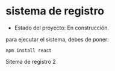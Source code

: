 <h1> sistema de registro </h1>

- Estado del proyecto: En construcción.



para ejecutar el sistema, debes de poner:



```npm install react```


Sitema de registro 2
